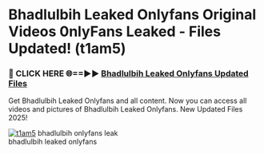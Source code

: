 # Bhadlulbih Leaked Onlyfans Original Videos 0nlyFans Leaked - Files Updated! (t1am5)

<h3>🔴 CLICK HERE 🌐==►► <a href="https://tinyurl.com/2jnfzry5" rel="nofollow">Bhadlulbih Leaked Onlyfans Updated Files</a></h3>

Get Bhadlulbih Leaked Onlyfans and all content. Now you can access all videos and pictures of Bhadlulbih Leaked Onlyfans. New Updated Files 2025!

[![t1am5](https://i.imgur.com/GyGTBgg.gif)](https://tinyurl.com/2jnfzry5)
bhadlulbih onlyfans leak<br>
bhadlulbih leaked onlyfans